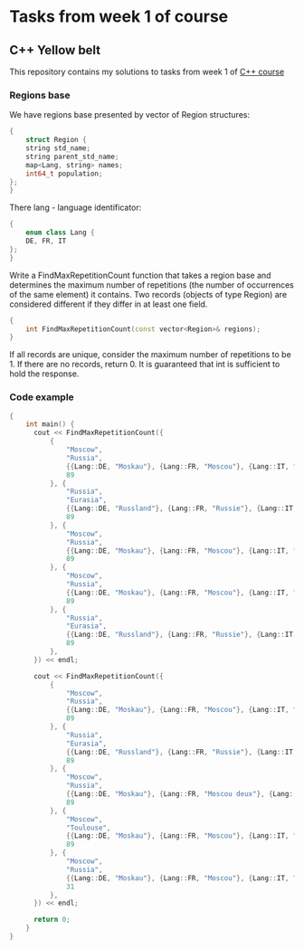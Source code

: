 # Tasks from week 1 of course

## C++ Yellow belt

This repository contains my solutions to tasks from week 1 of [C++ course](https://www.coursera.org/learn/c-plus-plus-yellow/home/welcome)

### Regions base
We have regions base presented by vector of Region structures:
```cpp
{
    struct Region {
    string std_name;
    string parent_std_name;
    map<Lang, string> names;
    int64_t population;
};
}
```
There lang - language identificator:
```cpp
{
    enum class Lang {
    DE, FR, IT
};
}
```
Write a FindMaxRepetitionCount function that takes a region base and determines the maximum number of repetitions (the number of occurrences of the same element) it contains. Two records (objects of type Region) are considered different if they differ in at least one field.
```cpp
{
    int FindMaxRepetitionCount(const vector<Region>& regions);
}
```
If all records are unique, consider the maximum number of repetitions to be 1. If there are no records, return 0. It is guaranteed that int is sufficient to hold the response.
### Code example
```cpp
{
    int main() {
      cout << FindMaxRepetitionCount({
          {
              "Moscow",
              "Russia",
              {{Lang::DE, "Moskau"}, {Lang::FR, "Moscou"}, {Lang::IT, "Mosca"}},
              89
          }, {
              "Russia",
              "Eurasia",
              {{Lang::DE, "Russland"}, {Lang::FR, "Russie"}, {Lang::IT, "Russia"}},
              89
          }, {
              "Moscow",
              "Russia",
              {{Lang::DE, "Moskau"}, {Lang::FR, "Moscou"}, {Lang::IT, "Mosca"}},
              89
          }, {
              "Moscow",
              "Russia",
              {{Lang::DE, "Moskau"}, {Lang::FR, "Moscou"}, {Lang::IT, "Mosca"}},
              89
          }, {
              "Russia",
              "Eurasia",
              {{Lang::DE, "Russland"}, {Lang::FR, "Russie"}, {Lang::IT, "Russia"}},
              89
          },
      }) << endl;

      cout << FindMaxRepetitionCount({
          {
              "Moscow",
              "Russia",
              {{Lang::DE, "Moskau"}, {Lang::FR, "Moscou"}, {Lang::IT, "Mosca"}},
              89
          }, {
              "Russia",
              "Eurasia",
              {{Lang::DE, "Russland"}, {Lang::FR, "Russie"}, {Lang::IT, "Russia"}},
              89
          }, {
              "Moscow",
              "Russia",
              {{Lang::DE, "Moskau"}, {Lang::FR, "Moscou deux"}, {Lang::IT, "Mosca"}},
              89
          }, {
              "Moscow",
              "Toulouse",
              {{Lang::DE, "Moskau"}, {Lang::FR, "Moscou"}, {Lang::IT, "Mosca"}},
              89
          }, {
              "Moscow",
              "Russia",
              {{Lang::DE, "Moskau"}, {Lang::FR, "Moscou"}, {Lang::IT, "Mosca"}},
              31
          },
      }) << endl;

      return 0;
    }
}
```
